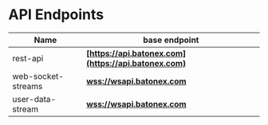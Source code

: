 # API Endpoints

| Name               | base endpoint                                          |
| ------------------ | ------------------------------------------------------ |
| rest-api           | **[https://api.batonex.com](https://api.batonex.com)** |
| web-socket-streams | **[wss://wsapi.batonex.com](wss://wsapi.batonex.com)** |
| user-data-stream   | **[wss://wsapi.batonex.com](wss://wsapi.batonex.com)** |
